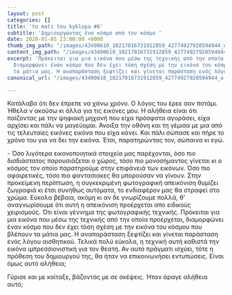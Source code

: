 ```yaml
---
layout: post
categories: []
title: 'to mati tou kyklopa #6'
subtitle: 'Δημιουργώντας ένα κόσμο από τον κόσμο '
date: 2020-01-05 23:00:00 +0000
thumb_img_path: "/images/43490610_10217016731912859_42774927920594944_o.jpg"
content_img_path: "/images/43490610_10217016731912859_42774927920594944_o.jpg"
excerpt: 'Πρόκειται για μια εικόνα που μέσω της τεχνικής από την οποία προέρχεται,
  διαμορφώνει έναν κόσμο που δεν έχει τόση σχέση με την εικόνα του κόσμου που βλέπουν
  τα μάτια μας. Η αναπαράσταση ξεφτίζει και γίνεται παράσταση ενός λόγου αισθητικού. '
canonical_url: "/images/43490610_10217016731912859_42774927920594944_o.jpg"

---
```

Κατάλαβα ότι δεν έπρεπε να χάνω χρόνο. Ο λόγος του έρεε σαν ποτάμι. Ήθελα ν΄ακούσω κι άλλα για τις εικόνες μου. Η αλήθεια είναι ότι παίζοντας με την ψηφιακή μηχανή που είχα πρόσφατα αγοράσει, είχα αρχίσει και πάλι να μαγεύομαι. Άνοιξα την οθόνη και τη γέμισα με μια από τις τελευταίες εικόνες εικόνα που είχα κάνει. Και πάλι σώπασε και πήρε το χρόνο του για να δει την εικόνα. Έτσι, παρατηρώντας τον, σώπαινα κι εγώ.

\- Όσο λιγότερα εικονοποιητικά στοιχεία μας παρέχονται, όσο πιο δισδιάστατος παρουσιάζεται ο χώρος, τόσο πιο μονοσήμαντος γίνεται κι ο κόσμος τον οποίο παρατηρούμε στην επιφάνειά των εικόνων. Όσο πιο αφαιρετικές, τόσο πιο φαντασιακες θα μπορούσαν να γίνουν. Στην προκείμενη περίπτωση, η συγκεκριμένη φωτογραφική απεικόνιση θυμίζει ζωγραφιά κι έτσι συνήθως αυτόματα, το ενδιαφέρον μας θα στραφεί στο χρώμα. Εύκολα βέβαια, ακόμη κι αν δε γνωρίζουμε πολλά, θ’ αναγνωρίσουμε ότι αυτή η απεικόνιση προέρχεται απο ειδικούς χειρισμούς. Ότι είναι γέννημα της φωτογραφικής τεχνικής. Πρόκειται για μια εικόνα που μέσω της τεχνικής από την οποία προέρχεται, διαμορφώνει έναν κόσμο που δεν έχει τόση σχέση με την εικόνα του κόσμου που βλέπουν τα μάτια μας. Η αναπαράσταση ξεφτίζει και γίνεται παράσταση ενός λόγου αισθητικού. Τελικά πολύ εύκολα, η τεχνική αυτή καθιστά την εικόνα ιμπρεσσιονιστική για τον θεατή. Αν αυτό πράγματι ισχύει, τότε η πρόθεση του δημιουργού της, θα ήταν να επικοινωνήσει εντυπώσεις. Είναι όμως αυτό αλήθεια;

Γύρισε και με κοίταξε, βάζοντάς με σε σκέψεις. Ήταν άραγε αλήθεια αυτό;